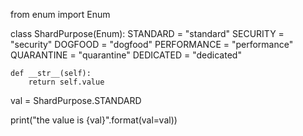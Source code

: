 from enum import Enum

class ShardPurpose(Enum):
    STANDARD = "standard"
    SECURITY = "security"
    DOGFOOD = "dogfood"
    PERFORMANCE = "performance"
    QUARANTINE = "quarantine"
    DEDICATED = "dedicated"

    def __str__(self):
        return self.value




val = ShardPurpose.STANDARD


print("the value is {val}".format(val=val))
